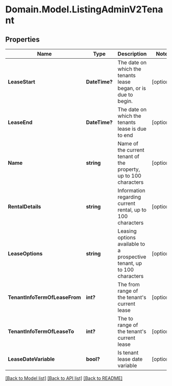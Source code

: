 # Domain.Model.ListingAdminV2Tenant
## Properties

Name | Type | Description | Notes
------------ | ------------- | ------------- | -------------
**LeaseStart** | **DateTime?** | The date on which the tenants lease began, or is due to begin. | [optional] 
**LeaseEnd** | **DateTime?** | The date on which the tenants lease is due to end | [optional] 
**Name** | **string** | Name of the current tenant of the property, up to 100 characters | [optional] 
**RentalDetails** | **string** | Information regarding current rental, up to 100 characters | [optional] 
**LeaseOptions** | **string** | Leasing options available to a prospective tenant, up to 100 characters | [optional] 
**TenantInfoTermOfLeaseFrom** | **int?** | The from range of the tenant&#x27;s current lease | [optional] 
**TenantInfoTermOfLeaseTo** | **int?** | The to range of the tenant&#x27;s current lease | [optional] 
**LeaseDateVariable** | **bool?** | Is tenant lease date variable | [optional] 

[[Back to Model list]](../README.md#documentation-for-models) [[Back to API list]](../README.md#documentation-for-api-endpoints) [[Back to README]](../README.md)

